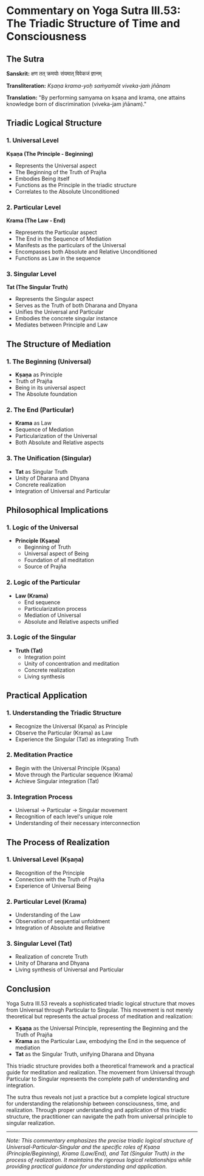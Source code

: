 # Commentary on Yoga Sutra III.53: The Triadic Structure of Time and Consciousness

## The Sutra

**Sanskrit:** क्षण तत् क्रमयोः संयमात् विवेकजं ज्ञानम्

**Transliteration:** *Kṣaṇa krama-yoḥ saṁyamāt viveka-jaṁ jñānam*

**Translation:** "By performing samyama on kṣaṇa and krama, one attains knowledge born of discrimination (viveka-jam jñānam)."

## Triadic Logical Structure

### 1. Universal Level
**Kṣaṇa (The Principle - Beginning)**
- Represents the Universal aspect
- The Beginning of the Truth of Prajña
- Embodies Being itself
- Functions as the Principle in the triadic structure
- Correlates to the Absolute Unconditioned

### 2. Particular Level
**Krama (The Law - End)**
- Represents the Particular aspect
- The End in the Sequence of Mediation
- Manifests as the particulars of the Universal
- Encompasses both Absolute and Relative Unconditioned
- Functions as Law in the sequence

### 3. Singular Level
**Tat (The Singular Truth)**
- Represents the Singular aspect
- Serves as the Truth of both Dharana and Dhyana
- Unifies the Universal and Particular
- Embodies the concrete singular instance
- Mediates between Principle and Law

## The Structure of Mediation

### 1. The Beginning (Universal)
- **Kṣaṇa** as Principle
- Truth of Prajña
- Being in its universal aspect
- The Absolute foundation

### 2. The End (Particular)
- **Krama** as Law
- Sequence of Mediation
- Particularization of the Universal
- Both Absolute and Relative aspects

### 3. The Unification (Singular)
- **Tat** as Singular Truth
- Unity of Dharana and Dhyana
- Concrete realization
- Integration of Universal and Particular

## Philosophical Implications

### 1. Logic of the Universal
- **Principle (Kṣaṇa)**
  - Beginning of Truth
  - Universal aspect of Being
  - Foundation of all meditation
  - Source of Prajña

### 2. Logic of the Particular
- **Law (Krama)**
  - End sequence
  - Particularization process
  - Mediation of Universal
  - Absolute and Relative aspects unified

### 3. Logic of the Singular
- **Truth (Tat)**
  - Integration point
  - Unity of concentration and meditation
  - Concrete realization
  - Living synthesis

## Practical Application

### 1. Understanding the Triadic Structure
- Recognize the Universal (Kṣaṇa) as Principle
- Observe the Particular (Krama) as Law
- Experience the Singular (Tat) as integrating Truth

### 2. Meditation Practice
- Begin with the Universal Principle (Kṣaṇa)
- Move through the Particular sequence (Krama)
- Achieve Singular integration (Tat)

### 3. Integration Process
- Universal → Particular → Singular movement
- Recognition of each level's unique role
- Understanding of their necessary interconnection

## The Process of Realization

### 1. Universal Level (Kṣaṇa)
- Recognition of the Principle
- Connection with the Truth of Prajña
- Experience of Universal Being

### 2. Particular Level (Krama)
- Understanding of the Law
- Observation of sequential unfoldment
- Integration of Absolute and Relative

### 3. Singular Level (Tat)
- Realization of concrete Truth
- Unity of Dharana and Dhyana
- Living synthesis of Universal and Particular

## Conclusion

Yoga Sutra III.53 reveals a sophisticated triadic logical structure that moves from Universal through Particular to Singular. This movement is not merely theoretical but represents the actual process of meditation and realization:

- **Kṣaṇa** as the Universal Principle, representing the Beginning and the Truth of Prajña
- **Krama** as the Particular Law, embodying the End in the sequence of mediation
- **Tat** as the Singular Truth, unifying Dharana and Dhyana

This triadic structure provides both a theoretical framework and a practical guide for meditation and realization. The movement from Universal through Particular to Singular represents the complete path of understanding and integration.

The sutra thus reveals not just a practice but a complete logical structure for understanding the relationship between consciousness, time, and realization. Through proper understanding and application of this triadic structure, the practitioner can navigate the path from universal principle to singular realization.

---

*Note: This commentary emphasizes the precise triadic logical structure of Universal-Particular-Singular and the specific roles of Kṣaṇa (Principle/Beginning), Krama (Law/End), and Tat (Singular Truth) in the process of realization. It maintains the rigorous logical relationships while providing practical guidance for understanding and application.*
